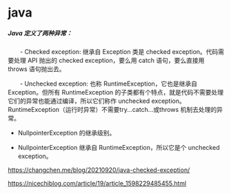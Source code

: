 # java

##### Java 定义了两种异常：

　　- Checked exception: 继承自 Exception 类是 checked exception。代码需要处理 API 抛出的 checked exception，要么用 catch 语句，要么直接用 throws 语句抛出去。

　　- Unchecked exception: 也称 RuntimeException，它也是继承自 Exception。但所有 RuntimeException 的子类都有个特点，就是代码不需要处理它们的异常也能通过编译，所以它们称作 unchecked exception。RuntimeException（运行时异常）不需要try...catch...或throws 机制去处理的异常。

* NullpointerException 的继承级别。 

* NullpointerException 继承自 RuntimeException，所以它是个 unchecked exception。

https://changchen.me/blog/20210920/java-checked-exception/

https://nicechiblog.com/article/19/article_1598229485455.html
